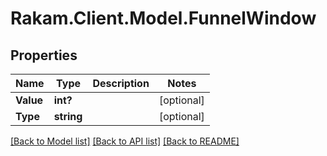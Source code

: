 # Rakam.Client.Model.FunnelWindow
## Properties

Name | Type | Description | Notes
------------ | ------------- | ------------- | -------------
**Value** | **int?** |  | [optional] 
**Type** | **string** |  | [optional] 

[[Back to Model list]](../README.md#documentation-for-models) [[Back to API list]](../README.md#documentation-for-api-endpoints) [[Back to README]](../README.md)

